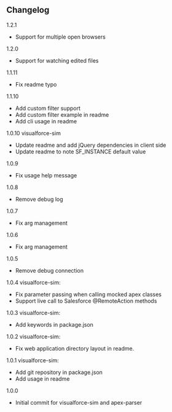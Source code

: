 Changelog
---------
1.2.1
* Support for multiple open browsers

1.2.0
* Support for watching edited files

1.1.11
* Fix readme typo

1.1.10
* Add custom filter support
* Add custom filter example in readme
* Add cli usage in readme

1.0.10
visualforce-sim
* Update readme and add jQuery dependencies in client side
* Update readme to note SF_INSTANCE default value

1.0.9
* Fix usage help message

1.0.8
* Remove debug log

1.0.7
* Fix arg management

1.0.6
* Fix arg management

1.0.5
* Remove debug connection

1.0.4
visualforce-sim:
* Fix parameter passing when calling mocked apex classes
* Support live call to Salesforce @RemoteAction methods

1.0.3
visualforce-sim:
* Add keywords in package.json

1.0.2
visualforce-sim:
* Fix web application directory layout in readme.

1.0.1
visualforce-sim:
* Add git repository in package.json
* Add usage in readme

1.0.0
* Initial commit for visualforce-sim and apex-parser